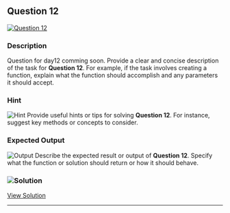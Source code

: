 


## Question 12
[![Question 12](https://img.shields.io/badge/Question-12-purple?style=for-the-badge&logoSize=60)](https://github.com/alishgosai/Javascript-Exercise-and-Solutions)    


### **Description**
Question for day12 comming soon.
Provide a clear and concise description of the task for **Question 12**. For example, if the task involves creating a function, explain what the function should accomplish and any parameters it should accept.

### **Hint**
![Hint](https://img.shields.io/badge/Hint:-blue)
Provide useful hints or tips for solving **Question 12**. For instance, suggest key methods or concepts to consider.

### **Expected Output**
![Output](https://img.shields.io/badge/Output:-blue)
Describe the expected result or output of **Question 12**. Specify what the function or solution should return or how it should behave.

### ![Solution](https://img.shields.io/badge/Solution-1f8e00?style=for-the-badge&logo=solution&logoColor=white)
[View Solution](https://github.com/alishgosai/Javascript-Exercise-and-Solutions/blob/master/solutions/Solution12.js)

---

